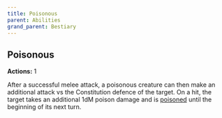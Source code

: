 ```yaml
---
title: Poisonous
parent: Abilities
grand_parent: Bestiary
---
```


## Poisonous
**Actions:** 1<br>

After a successful melee attack, a poisonous creature can then make an additional attack vs the Constitution defence of the target. On a hit, the target takes an additional 1dM poison damage and is [poisoned](https://stormchaserroleplaying.com/stormchaserRPG/Conditions/Poisoned/) until the beginning of its next turn.
